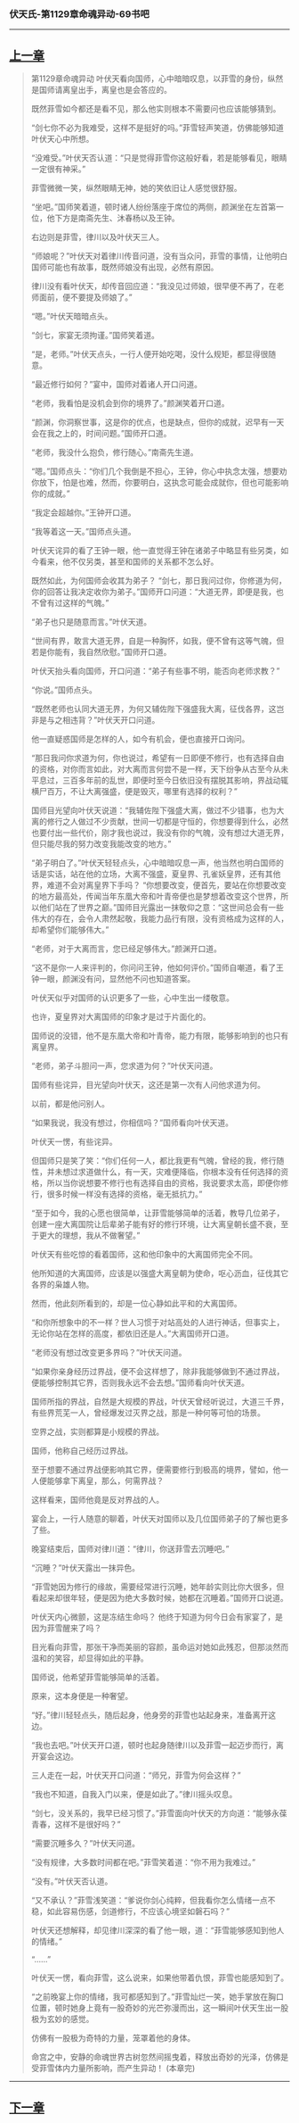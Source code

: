 ### 伏天氏-第1129章命魂异动-69书吧

--------
[上一章](./7924179be7e6da0fab9710e54d1f5fc7.md)
--------


>
>
>
>第1129章命魂异动
>叶伏天看向国师，心中暗暗叹息，以菲雪的身份，纵然是国师请离皇出手，离皇也是会答应的。
>
>既然菲雪如今都还是看不见，那么他实则根本不需要问也应该能够猜到。
>
>“剑七你不必为我难受，这样不是挺好的吗。”菲雪轻声笑道，仿佛能够知道叶伏天心中所想。
>
>“没难受。”叶伏天否认道：“只是觉得菲雪你这般好看，若是能够看见，眼睛一定很有神采。”
>
>菲雪微微一笑，纵然眼睛无神，她的笑依旧让人感觉很舒服。
>
>“坐吧。”国师笑着道，顿时诸人纷纷落座于席位的两侧，颜渊坐在左首第一位，他下方是南斋先生、沐春杨以及王钟。
>
>右边则是菲雪，律川以及叶伏天三人。
>
>“师娘呢？”叶伏天对着律川传音问道，没有当众问，菲雪的事情，让他明白国师可能也有故事，既然师娘没有出现，必然有原因。
>
>律川没有看叶伏天，却传音回应道：“我没见过师娘，很早便不再了，在老师面前，便不要提及师娘了。”
>
>“嗯。”叶伏天暗暗点头。
>
>“剑七，家宴无须拘谨。”国师笑着道。
>
>“是，老师。”叶伏天点头，一行人便开始吃喝，没什么规矩，都显得很随意。
>
>“最近修行如何？”宴中，国师对着诸人开口问道。
>
>“老师，我看怕是没机会到你的境界了。”颜渊笑着开口道。
>
>“颜渊，你洞察世事，这是你的优点，也是缺点，但你的成就，迟早有一天会在我之上的，时间问题。”国师开口道。
>
>“老师，我没什么抱负，修行随心。”南斋先生道。
>
>“嗯。”国师点头：“你们几个我倒是不担心，王钟，你心中执念太强，想要劝你放下，怕是也难，然而，你要明白，这执念可能会成就你，但也可能影响你的成就。”
>
>“我定会超越你。”王钟开口道。
>
>“我等着这一天。”国师点头道。
>
>叶伏天诧异的看了王钟一眼，他一直觉得王钟在诸弟子中略显有些另类，如今看来，他不仅另类，甚至和国师的关系都不怎么好。
>
>既然如此，为何国师会收其为弟子？
>“剑七，那日我问过你，你修道为何，你的回答让我决定收你为弟子。”国师开口问道：“大道无界，即便是我，也不曾有过这样的气魄。”
>
>“弟子也只是随意而言。”叶伏天道。
>
>“世间有界，敢言大道无界，自是一种胸怀，如我，便不曾有这等气魄，但若是你能有，我自然欣慰。”国师开口道。
>
>叶伏天抬头看向国师，开口问道：“弟子有些事不明，能否向老师求教？”
>
>“你说。”国师点头。
>
>“既然老师也认同大道无界，为何又辅佐陛下强盛我大离，征伐各界，这岂非是与之相违背？”叶伏天开口问道。
>
>他一直疑惑国师是怎样的人，如今有机会，便也直接开口询问。
>
>“那日我问你求道为何，你也说过，希望有一日即便不修行，也有选择自由的资格，对你而言如此，对大离而言何尝不是一样，天下纷争从古至今从未平息过，三百多年前的乱世，即便时至今日依旧没有摆脱其影响，界战动辄横尸百万，不让大离强盛，便是毁灭，哪里有选择的权利？”
>
>国师目光望向叶伏天说道：“我辅佐陛下强盛大离，做过不少错事，也为大离的修行之人做过不少贡献，世间一切都是守恒的，你想要得到什么，必然也要付出一些代价，刚才我也说过，我没有你的气魄，没有想过大道无界，但只能尽我的努力改变我能改变的地方。”
>
>“弟子明白了。”叶伏天轻轻点头，心中暗暗叹息一声，他当然也明白国师的话是实话，站在他的立场，大离不强盛，夏皇界、孔雀妖皇界，还有其他界，难道不会对离皇界下手吗？
>“你想要改变，便首先，要站在你想要改变的地方最高处，传闻当年东凰大帝和叶青帝便也是梦想着改变这个世界，所以他们站在了世界之巅。”国师目光露出一抹敬仰之意：“这世间总会有一些伟大的存在，会令人肃然起敬，我能力品行有限，没有资格成为这样的人，却希望你们能够伟大。”
>
>“老师，对于大离而言，您已经足够伟大。”颜渊开口道。
>
>“这不是你一人来评判的，你问问王钟，他如何评价。”国师自嘲道，看了王钟一眼，颜渊没有问，显然他不问也知道答案。
>
>叶伏天似乎对国师的认识更多了一些，心中生出一缕敬意。
>
>也许，夏皇界对大离国师的印象才是过于片面化的。
>
>国师说的没错，他不是东凰大帝和叶青帝，能力有限，能够影响到的也只有离皇界。
>
>“老师，弟子斗胆问一声，您求道为何？”叶伏天问道。
>
>国师有些诧异，目光望向叶伏天，这还是第一次有人问他求道为何。
>
>以前，都是他问别人。
>
>“如果我说，我没有想过，你相信吗？”国师看向叶伏天道。
>
>叶伏天一愣，有些诧异。
>
>但国师只是笑了笑：“你们任何一人，都比我更有气魄，曾经的我，修行随性，并未想过求道做什么，有一天，灾难便降临，你根本没有任何选择的资格，所以当你说想要不修行也有选择自由的资格，我说要求太高，即便你修行，很多时候一样没有选择的资格，毫无抵抗力。”
>
>“至于如今，我的心愿也很简单，让菲雪能够简单的活着，教导几位弟子，创建一座大离国院让后辈弟子能有好的修行环境，让大离皇朝长盛不衰，至于更大的理想，我从不做奢望。”
>
>叶伏天有些吃惊的看着国师，这和他印象中的大离国师完全不同。
>
>他所知道的大离国师，应该是以强盛大离皇朝为使命，呕心沥血，征伐其它各界的枭雄人物。
>
>然而，他此刻所看到的，却是一位心静如此平和的大离国师。
>
>“和你所想象中的不一样？世人习惯于对站高处的人进行神话，但事实上，无论你站在怎样的高度，都依旧还是人。”大离国师开口道。
>
>“老师没有想过改变更多界吗？”叶伏天问道。
>
>“如果你亲身经历过界战，便不会这样想了，除非我能够做到不通过界战，便能够控制其它界，否则我永远不会去想。”国师看向叶伏天道。
>
>国师所指的界战，自然是大规模的界战，叶伏天曾经听说过，大道三千界，有些界荒芜一人，曾经爆发过灭界之战，那是一种何等可怕的场景。
>
>空界之战，实则都算是小规模的界战。
>
>国师，他称自己经历过界战。
>
>至于想要不通过界战便影响其它界，便需要修行到极高的境界，譬如，他一人便能够拿下离皇，那么，何需界战？
>
>这样看来，国师他竟是反对界战的人。
>
>宴会上，一行人随意的聊着，叶伏天对国师以及几位国师弟子的了解也更多了些。
>
>晚宴结束后，国师对律川道：“律川，你送菲雪去沉睡吧。”
>
>“沉睡？”叶伏天露出一抹异色。
>
>“菲雪她因为修行的缘故，需要经常进行沉睡，她年龄实则比你大很多，但看起来却很年轻，便是因为绝大多数时候，她都在沉睡着。”国师开口说道。
>
>叶伏天内心微颤，这是冻结生命吗？
>他终于知道为何今日会有家宴了，是因为菲雪醒来了吗？
>
>目光看向菲雪，那张干净而美丽的容颜，虽命运对她如此残忍，但那淡然而温和的笑容，却显得如此的平静。
>
>国师说，他希望菲雪能够简单的活着。
>
>原来，这本身便是一种奢望。
>
>“好。”律川轻轻点头，随后起身，他身旁的菲雪也站起身来，准备离开这边。
>
>“我也去吧。”叶伏天开口道，顿时也起身随律川以及菲雪一起迈步而行，离开宴会这边。
>
>三人走在一起，叶伏天开口问道：“师兄，菲雪为何会这样？”
>
>“我也不知道，自我入门以来，便是如此了。”律川摇头叹息。
>
>“剑七，没关系的，我早已经习惯了。”菲雪面向叶伏天的方向道：“能够永葆青春，这样不是很好吗？”
>
>“需要沉睡多久？”叶伏天问道。
>
>“没有规律，大多数时间都在吧。”菲雪笑着道：“你不用为我难过。”
>
>“没有。”叶伏天否认道。
>
>“又不承认？”菲雪浅笑道：“爹说你剑心纯粹，但我看你怎么情绪一点不稳，如此容易伤感，剑道修行，不应该心境坚如磐石吗？”
>
>叶伏天还想解释，却见律川深深的看了他一眼，道：“菲雪能够感知到他人的情绪。”
>
>“……”
>
>叶伏天一愣，看向菲雪，这么说来，如果他带着仇恨，菲雪也能感知到了。
>
>“之前晚宴上你的情绪，我可都感知到了。”菲雪灿烂一笑，她手掌放在胸口位置，顿时她身上竟有一股奇妙的光芒弥漫而出，这一瞬间叶伏天生出一股极为玄妙的感觉。
>
>仿佛有一股极为奇特的力量，笼罩着他的身体。
>
>命宫之中，安静的命魂世界古树忽然间摇曳着，释放出奇妙的光泽，仿佛是受菲雪体内力量所影响，而产生异动！
>(本章完)
>
>

--------
[下一章](./67182dd8da26fd8d16ef6df811758771.md)
--------
